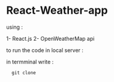 # React-Weather-app
using : 

1- React.js
2- OpenWeatherMap api

to run the code in local server :

in termminal write :

      git clone
